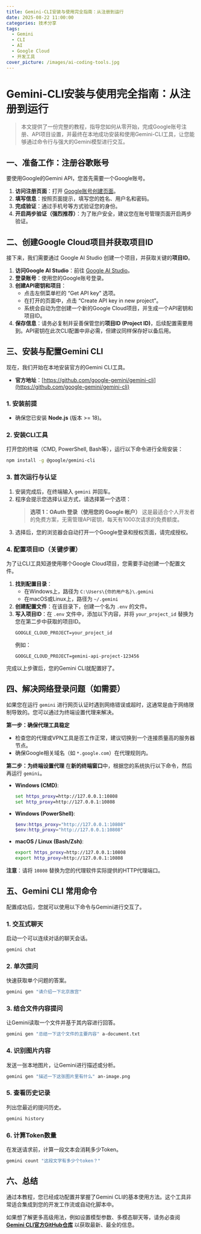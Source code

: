 ```yaml
---
title: Gemini-CLI安装与使用完全指南：从注册到运行
date: 2025-08-22 11:00:00
categories: 技术分享
tags:
  - Gemini
  - CLI
  - AI
  - Google Cloud
  - 开发工具
cover_picture: /images/ai-coding-tools.jpg
---
```


# Gemini-CLI安装与使用完全指南：从注册到运行

> 本文提供了一份完整的教程，指导您如何从零开始，完成Google账号注册、API项目设置，并最终在本地成功安装和使用Gemini-CLI工具，让您能够通过命令行与强大的Gemini模型进行交互。

<!-- more -->

## 一、准备工作：注册谷歌账号

要使用Google的Gemini API，您首先需要一个Google账号。

1.  **访问注册页面**：打开 [Google账号创建页面](https://accounts.google.com/signup)。
2.  **填写信息**：按照页面提示，填写您的姓名、用户名和密码。
3.  **完成验证**：通过手机号等方式验证您的身份。
4.  **开启两步验证（强烈推荐）**：为了账户安全，建议您在账号管理页面开启两步验证。

## 二、创建Google Cloud项目并获取项目ID

接下来，我们需要通过 Google AI Studio 创建一个项目，并获取关键的**项目ID**。

1.  **访问Google AI Studio**：前往 [Google AI Studio](https://aistudio.google.com/)。
2.  **登录账号**：使用您的Google账号登录。
3.  **创建API密钥和项目**：
    *   点击左侧菜单栏的 “Get API key” 选项。
    *   在打开的页面中，点击 “Create API key in new project”。
    *   系统会自动为您创建一个新的Google Cloud项目，并生成一个API密钥和项目ID。
4.  **保存信息**：请务必复制并妥善保管您的**项目ID (Project ID)**，后续配置需要用到。API密钥在此次CLI配置中非必需，但建议同样保存好以备后用。

## 三、安装与配置Gemini CLI

现在，我们开始在本地安装官方的Gemini CLI工具。

- **官方地址**：[https://github.com/google-gemini/gemini-cli](https://github.com/google-gemini/gemini-cli)

### 1. 安装前提
- 确保您已安装 **Node.js** (版本 >= 18)。

### 2. 安装CLI工具
打开您的终端（CMD, PowerShell, Bash等），运行以下命令进行全局安装：
```bash
npm install -g @google/gemini-cli
```

### 3. 首次运行与认证
1.  安装完成后，在终端输入 `gemini` 并回车。
2.  程序会提示您选择认证方式，请选择第一个选项：
    > **选项 1：OAuth 登录（使用您的 Google 帐户）**
    > 这是最适合个人开发者的免费方案，无需管理API密钥，每天有1000次请求的免费额度。
3.  选择后，您的浏览器会自动打开一个Google登录和授权页面，请完成授权。

### 4. 配置项目ID（关键步骤）
为了让CLI工具知道使用哪个Google Cloud项目，您需要手动创建一个配置文件。

1.  **找到配置目录**：
    *   在Windows上，路径为 `C:\Users\{你的用户名}\.gemini`
    *   在macOS或Linux上，路径为 `~/.gemini`
2.  **创建配置文件**：在该目录下，创建一个名为 `.env` 的文件。
3.  **写入项目ID**：在 `.env` 文件中，添加以下内容，并将 `your_project_id` 替换为您在第二步中获取的项目ID。
    ```
    GOOGLE_CLOUD_PROJECT=your_project_id
    ```
    例如：
    ```
    GOOGLE_CLOUD_PROJECT=gemini-api-project-123456
    ```

完成以上步骤后，您的Gemini CLI就配置好了。

## 四、解决网络登录问题（如需要）

如果您在运行 `gemini` 进行网页认证时遇到网络错误或超时，这通常是由于网络限制导致的。您可以通过为终端设置代理来解决。

**第一步：确保代理工具稳定**
- 检查您的代理或VPN工具是否工作正常，建议切换到一个连接质量高的服务器节点。
- 确保Google相关域名（如 `*.google.com`）在代理规则内。

**第二步：为终端设置代理**
在**新的终端窗口**中，根据您的系统执行以下命令，然后再运行 `gemini`。

- **Windows (CMD)**:
  ```cmd
  set https_proxy=http://127.0.0.1:10808
  set http_proxy=http://127.0.0.1:10808
  ```

- **Windows (PowerShell)**:
  ```powershell
  $env:https_proxy="http://127.0.0.1:10808"
  $env:http_proxy="http://127.0.0.1:10808"
  ```

- **macOS / Linux (Bash/Zsh)**:
  ```bash
  export https_proxy=http://127.0.0.1:10808
  export http_proxy=http://127.0.0.1:10808
  ```

**注意**：请将 `10808` 替换为您的代理软件实际提供的HTTP代理端口。

## 五、Gemini CLI 常用命令

配置成功后，您就可以使用以下命令与Gemini进行交互了。

### 1. 交互式聊天
启动一个可以连续对话的聊天会话。
```bash
gemini chat
```

### 2. 单次提问
快速获取单个问题的答案。
```bash
gemini gen "请介绍一下北京故宫"
```

### 3. 结合文件内容提问
让Gemini读取一个文件并基于其内容进行回答。
```bash
gemini gen "总结一下这个文件的主要内容" a-document.txt
```

### 4. 识别图片内容
发送一张本地图片，让Gemini进行描述或分析。
```bash
gemini gen "描述一下这张图片里有什么" an-image.png
```

### 5. 查看历史记录
列出您最近的提问历史。
```bash
gemini history
```

### 6. 计算Token数量
在发送请求前，计算一段文本会消耗多少Token。
```bash
gemini count "这段文字有多少个token？"
```

## 六、总结

通过本教程，您已经成功配置并掌握了Gemini CLI的基本使用方法。这个工具非常适合集成到您的开发工作流或自动化脚本中。

如果想了解更多高级用法，例如设置模型参数、多模态聊天等，请务必查阅 **[Gemini CLI官方GitHub仓库](https://github.com/google-gemini/gemini-cli)** 以获取最新、最全的信息。